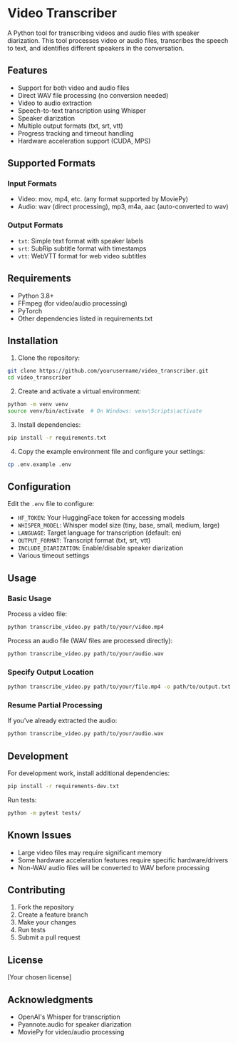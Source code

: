 # Video Transcriber

A Python tool for transcribing videos and audio files with speaker diarization. This tool processes video or audio files, transcribes the speech to text, and identifies different speakers in the conversation.

## Features

- Support for both video and audio files
- Direct WAV file processing (no conversion needed)
- Video to audio extraction
- Speech-to-text transcription using Whisper
- Speaker diarization
- Multiple output formats (txt, srt, vtt)
- Progress tracking and timeout handling
- Hardware acceleration support (CUDA, MPS)

## Supported Formats

### Input Formats
- Video: mov, mp4, etc. (any format supported by MoviePy)
- Audio: wav (direct processing), mp3, m4a, aac (auto-converted to wav)

### Output Formats
- `txt`: Simple text format with speaker labels
- `srt`: SubRip subtitle format with timestamps
- `vtt`: WebVTT format for web video subtitles

## Requirements

- Python 3.8+
- FFmpeg (for video/audio processing)
- PyTorch
- Other dependencies listed in requirements.txt

## Installation

1. Clone the repository:
```bash
git clone https://github.com/yourusername/video_transcriber.git
cd video_transcriber
```

2. Create and activate a virtual environment:
```bash
python -m venv venv
source venv/bin/activate  # On Windows: venv\Scripts\activate
```

3. Install dependencies:
```bash
pip install -r requirements.txt
```

4. Copy the example environment file and configure your settings:
```bash
cp .env.example .env
```

## Configuration

Edit the `.env` file to configure:

- `HF_TOKEN`: Your HuggingFace token for accessing models
- `WHISPER_MODEL`: Whisper model size (tiny, base, small, medium, large)
- `LANGUAGE`: Target language for transcription (default: en)
- `OUTPUT_FORMAT`: Transcript format (txt, srt, vtt)
- `INCLUDE_DIARIZATION`: Enable/disable speaker diarization
- Various timeout settings

## Usage

### Basic Usage

Process a video file:
```bash
python transcribe_video.py path/to/your/video.mp4
```

Process an audio file (WAV files are processed directly):
```bash
python transcribe_video.py path/to/your/audio.wav
```

### Specify Output Location

```bash
python transcribe_video.py path/to/your/file.mp4 -o path/to/output.txt
```

### Resume Partial Processing

If you've already extracted the audio:
```bash
python transcribe_video.py path/to/your/audio.wav
```

## Development

For development work, install additional dependencies:
```bash
pip install -r requirements-dev.txt
```

Run tests:
```bash
python -m pytest tests/
```

## Known Issues

- Large video files may require significant memory
- Some hardware acceleration features require specific hardware/drivers
- Non-WAV audio files will be converted to WAV before processing

## Contributing

1. Fork the repository
2. Create a feature branch
3. Make your changes
4. Run tests
5. Submit a pull request

## License

[Your chosen license]

## Acknowledgments

- OpenAI's Whisper for transcription
- Pyannote.audio for speaker diarization
- MoviePy for video/audio processing